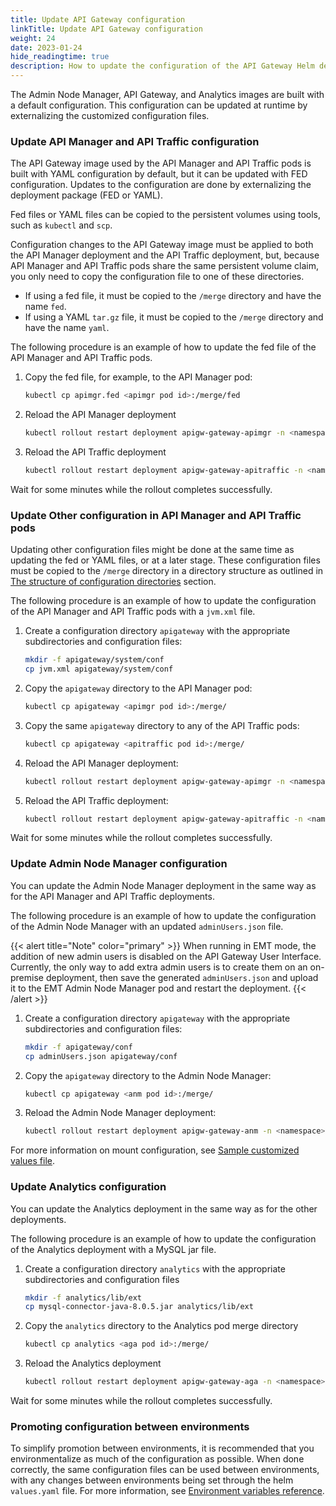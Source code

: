```yaml
---
title: Update API Gateway configuration
linkTitle: Update API Gateway configuration
weight: 24
date: 2023-01-24
hide_readingtime: true
description: How to update the configuration of the API Gateway Helm deployment.
---
```


The Admin Node Manager, API Gateway, and Analytics images are built with a default configuration. This configuration can be updated at runtime by externalizing the customized configuration files.

### Update API Manager and API Traffic configuration

The API Gateway image used by the API Manager and API Traffic pods is built with YAML configuration by default, but it can be updated with FED configuration. Updates to the configuration are done by externalizing the deployment package (FED or YAML).

Fed files or YAML files can be copied to the persistent volumes using tools, such as `kubectl` and `scp`.

Configuration changes to the API Gateway image must be applied to both the API Manager deployment and the API Traffic deployment, but, because API Manager and API Traffic pods share the same persistent volume claim, you only need to copy the configuration file to one of these directories.

* If using a fed file, it must be copied to the `/merge` directory and have the name `fed`.
* If using a YAML `tar.gz` file, it must be copied to the `/merge` directory and have the name `yaml`.

The following procedure is an example of how to update the fed file of the API Manager and API Traffic pods.

1. Copy the fed file, for example, to the API Manager pod:

    ```bash
    kubectl cp apimgr.fed <apimgr pod id>:/merge/fed
    ```

2. Reload the API Manager deployment

    ```bash
    kubectl rollout restart deployment apigw-gateway-apimgr -n <namespace>
    ```

3. Reload the API Traffic deployment

   ```bash
   kubectl rollout restart deployment apigw-gateway-apitraffic -n <namespace>
   ```

Wait for some minutes while the rollout completes successfully.

### Update Other configuration in API Manager and API Traffic pods

Updating other configuration files might be done at the same time as updating the fed or YAML files, or at a later stage. These configuration files must be copied to the `/merge` directory in a directory structure as outlined in [The structure of configuration directories](/docs/apim_installation/apigw_containers/deployment_flows/axway_image_deployment/helm_deployment#the-structure-of-configuration-directories) section.

The following procedure is an example of how to update the configuration of the API Manager and API Traffic pods with a `jvm.xml` file.

1. Create a configuration directory `apigateway` with the appropriate subdirectories and configuration files:

    ```bash
    mkdir -f apigateway/system/conf
    cp jvm.xml apigateway/system/conf
    ```

2. Copy the `apigateway` directory to the API Manager pod:

    ```bash
    kubectl cp apigateway <apimgr pod id>:/merge/
    ```

3. Copy the same `apigateway` directory to any of the API Traffic pods:

    ```bash
    kubectl cp apigateway <apitraffic pod id>:/merge/
    ```

4. Reload the API Manager deployment:

    ```bash
    kubectl rollout restart deployment apigw-gateway-apimgr -n <namespace>
    ```

5. Reload the API Traffic deployment:

    ```bash
    kubectl rollout restart deployment apigw-gateway-apitraffic -n <namespace>
    ```

Wait for some minutes while the rollout completes successfully.

### Update Admin Node Manager configuration

You can update the Admin Node Manager deployment in the same way as for the API Manager and API Traffic deployments.

The following procedure is an example of how to update the configuration of the Admin Node Manager with an updated `adminUsers.json` file.

{{< alert title="Note" color="primary" >}}
When running in EMT mode, the addition of new admin users is disabled on the API Gateway User Interface. Currently, the only way to add extra admin users is to create them on an on-premise deployment, then save the generated `adminUsers.json` and upload it to the EMT Admin Node Manager pod and restart the deployment.
{{< /alert >}}

1. Create a configuration directory `apigateway` with the appropriate subdirectories and configuration files:

    ```bash
    mkdir -f apigateway/conf
    cp adminUsers.json apigateway/conf
    ```

2. Copy the `apigateway` directory to the Admin Node Manager:

    ```bash
    kubectl cp apigateway <anm pod id>:/merge/
    ```

3. Reload the Admin Node Manager deployment:

    ```bash
    kubectl rollout restart deployment apigw-gateway-anm -n <namespace>
    ```

For more information on mount configuration, see [Sample customized values file](/docs/apim_installation/apigw_containers/deployment_flows/axway_image_deployment/helm_deployment#sample-customized-values-file).

### Update Analytics configuration

You can update the Analytics deployment in the same way as for the other deployments.

The following procedure is an example of how to update the configuration of the Analytics deployment with a MySQL jar file.

1. Create a configuration directory `analytics` with the appropriate subdirectories and configuration files

    ```bash
    mkdir -f analytics/lib/ext
    cp mysql-connector-java-8.0.5.jar analytics/lib/ext
    ```

2. Copy the `analytics` directory to the Analytics pod merge directory

    ```bash
    kubectl cp analytics <aga pod id>:/merge/
    ```

3. Reload the Analytics deployment

    ```bash
    kubectl rollout restart deployment apigw-gateway-aga -n <namespace>
    ```

Wait for some minutes while the rollout completes successfully.

### Promoting configuration between environments

To simplify promotion between environments, it is recommended that you environmentalize as much of the configuration as possible. When done correctly, the same configuration files can be used between environments, with any changes between environments being set through the helm `values.yaml` file. For more information, see [Environment variables reference](/docs/apim_installation/apigw_containers/deployment_flows/axway_image_deployment/helm_runtime#environment-variables-reference).
